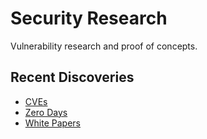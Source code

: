 # Security Research

Vulnerability research and proof of concepts.

## Recent Discoveries
- [CVEs](vulns/cves.md)
- [Zero Days](vulns/zero-days.md)
- [White Papers](papers.md)
